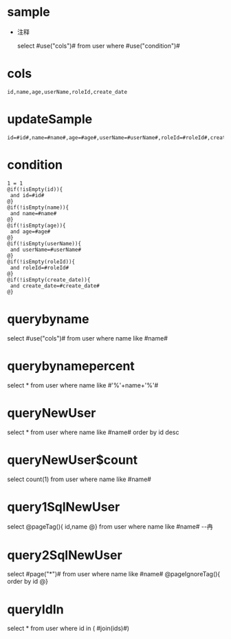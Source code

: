 sample
===
* 注释

	select #use("cols")# from user  where  #use("condition")#

cols
===
	id,name,age,userName,roleId,create_date

updateSample
===
	
	id=#id#,name=#name#,age=#age#,userName=#userName#,roleId=#roleId#,create_date=#create_date#

condition
===

	1 = 1  
	@if(!isEmpty(id)){
	 and id=#id#
	@}
	@if(!isEmpty(name)){
	 and name=#name#
	@}
	@if(!isEmpty(age)){
	 and age=#age#
	@}
	@if(!isEmpty(userName)){
	 and userName=#userName#
	@}
	@if(!isEmpty(roleId)){
	 and roleId=#roleId#
	@}
	@if(!isEmpty(create_date)){
	 and create_date=#create_date#
	@}
	
	
querybyname
===
select #use("cols")# from user where name like #name#

querybynamepercent
===
select * from user where name like #'%'+name+'%'#


queryNewUser
===
select * from user where name like #name# order by id desc 

queryNewUser$count
===
select count(1) from user where name like #name# 



query1SqlNewUser
===
select 
@pageTag(){
	id,name
@}
 from user where name like #name# 
 --冉
 
query2SqlNewUser
===
select #page("*")# from user where name like #name# 
  @pageIgnoreTag(){
   order by id 
  @}
  
  
queryIdIn
===
  select * from user where id in ( #join(ids)#)
  
  